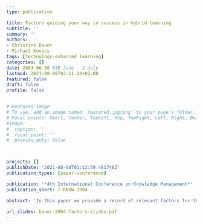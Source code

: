 ```yaml
---
type: publication

title: Factors guiding your way to success in hybrid learning
subtitle: ''
summary: ''
authors:
- Christine Bauer
- Michael Kovacs
tags: [technology-enhanced learning]
categories: []
date: 2004-06-30 #30 June - 2 July
lastmod: 2021-08-08T03:11:24+02:00
featured: false
draft: false
profile: false


# Featured image
# To use, add an image named `featured.jpg/png` to your page's folder.
# Focal points: Smart, Center, TopLeft, Top, TopRight, Left, Right, BottomLeft, Bottom, BottomRight.
#image:
#  caption: ''
#  focal_point: ''
#  preview_only: false



projects: []
publishDate: '2021-08-08T01:13:59.481748Z'
publication_types: [paper-conference]

publication: '*4th International Conference on Knowledge Management*'
publication_short: I-KNOW 2004

abstract: 'In this paper we provide a record of relevant factors for the reasonable selection of learning settings. Our work aims to help teachers, instructors, facilitators, etc. in creating a convenient blend of learning settings for their specific and unique hybrid learning environments. Research is in progress, for which this paper’s work forms the basis in order to create a matrix framework for systematically balancing learning environments.'

url_slides: bauer-2004-factors-slides.pdf
---
```


